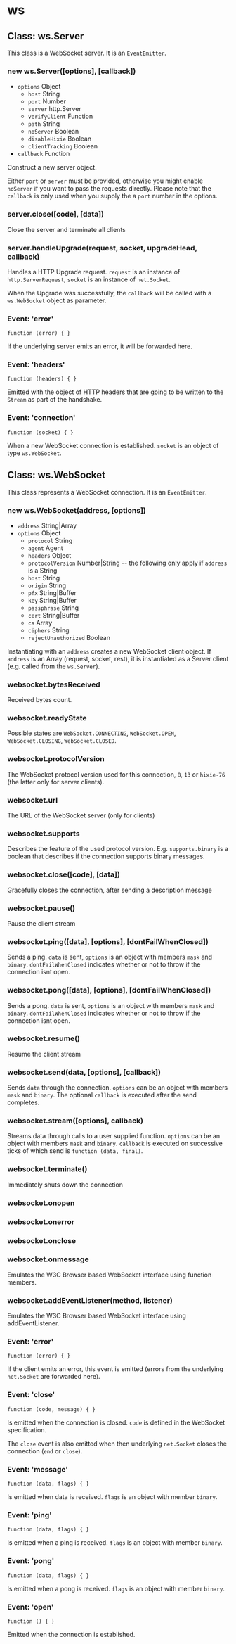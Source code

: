 # ws

## Class: ws.Server

This class is a WebSocket server. It is an `EventEmitter`.

### new ws.Server([options], [callback])

* `options` Object
  * `host` String
  * `port` Number
  * `server` http.Server
  * `verifyClient` Function
  * `path` String
  * `noServer` Boolean
  * `disableHixie` Boolean
  * `clientTracking` Boolean
* `callback` Function

Construct a new server object.

Either `port` or `server` must be provided, otherwise you might enable
`noServer` if you want to pass the requests directly. Please note that the
`callback` is only used when you supply the a `port` number in the options.

### server.close([code], [data])

Close the server and terminate all clients

### server.handleUpgrade(request, socket, upgradeHead, callback)

Handles a HTTP Upgrade request. `request` is an instance of `http.ServerRequest`, `socket` is an instance of `net.Socket`.

When the Upgrade was successfully, the `callback` will be called with a `ws.WebSocket` object as parameter.

### Event: 'error'

`function (error) { }`

If the underlying server emits an error, it will be forwarded here.

### Event: 'headers'

`function (headers) { }`

Emitted with the object of HTTP headers that are going to be written to the `Stream` as part of the handshake.

### Event: 'connection'

`function (socket) { }`

When a new WebSocket connection is established. `socket` is an object of type `ws.WebSocket`.


## Class: ws.WebSocket

This class represents a WebSocket connection. It is an `EventEmitter`.

### new ws.WebSocket(address, [options])

* `address` String|Array
* `options` Object
  * `protocol` String
  * `agent` Agent
  * `headers` Object
  * `protocolVersion` Number|String
    -- the following only apply if `address` is a String
  * `host` String
  * `origin` String
  * `pfx` String|Buffer
  * `key` String|Buffer
  * `passphrase` String
  * `cert` String|Buffer
  * `ca` Array
  * `ciphers` String
  * `rejectUnauthorized` Boolean

Instantiating with an `address` creates a new WebSocket client object. If `address` is an Array (request, socket, rest), it is instantiated as a Server client (e.g. called from the `ws.Server`).

### websocket.bytesReceived

Received bytes count.

### websocket.readyState

Possible states are `WebSocket.CONNECTING`, `WebSocket.OPEN`, `WebSocket.CLOSING`, `WebSocket.CLOSED`.

### websocket.protocolVersion

The WebSocket protocol version used for this connection, `8`, `13` or `hixie-76` (the latter only for server clients).

### websocket.url

The URL of the WebSocket server (only for clients)

### websocket.supports

Describes the feature of the used protocol version. E.g. `supports.binary` is a boolean that describes if the connection supports binary messages.

### websocket.close([code], [data])

Gracefully closes the connection, after sending a description message

### websocket.pause()

Pause the client stream

### websocket.ping([data], [options], [dontFailWhenClosed])

Sends a ping. `data` is sent, `options` is an object with members `mask` and `binary`. `dontFailWhenClosed` indicates whether or not to throw if the connection isnt open.

### websocket.pong([data], [options], [dontFailWhenClosed])

Sends a pong. `data` is sent, `options` is an object with members `mask` and `binary`. `dontFailWhenClosed` indicates whether or not to throw if the connection isnt open.


### websocket.resume()

Resume the client stream

### websocket.send(data, [options], [callback])

Sends `data` through the connection. `options` can be an object with members `mask` and `binary`. The optional `callback` is executed after the send completes.

### websocket.stream([options], callback)

Streams data through calls to a user supplied function. `options` can be an object with members `mask` and `binary`.  `callback` is executed on successive ticks of which send is `function (data, final)`.

### websocket.terminate()

Immediately shuts down the connection

### websocket.onopen
### websocket.onerror
### websocket.onclose
### websocket.onmessage

Emulates the W3C Browser based WebSocket interface using function members.

### websocket.addEventListener(method, listener)

Emulates the W3C Browser based WebSocket interface using addEventListener.

### Event: 'error'

`function (error) { }`

If the client emits an error, this event is emitted (errors from the underlying `net.Socket` are forwarded here).

### Event: 'close'

`function (code, message) { }`

Is emitted when the connection is closed. `code` is defined in the WebSocket specification.

The `close` event is also emitted when then underlying `net.Socket` closes the connection (`end` or `close`).

### Event: 'message'

`function (data, flags) { }`

Is emitted when data is received. `flags` is an object with member `binary`.

### Event: 'ping'

`function (data, flags) { }`

Is emitted when a ping is received. `flags` is an object with member `binary`.

### Event: 'pong'

`function (data, flags) { }`

Is emitted when a pong is received. `flags` is an object with member `binary`.

### Event: 'open'

`function () { }`

Emitted when the connection is established.
